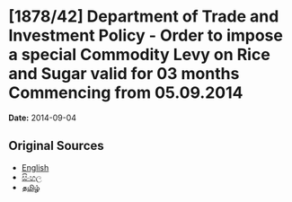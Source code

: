 # [1878/42] Department of Trade and Investment Policy - Order to impose a special Commodity Levy on Rice and Sugar valid for 03 months Commencing from 05.09.2014

**Date:** 2014-09-04

## Original Sources

- [English](https://documents.gov.lk/view/extra-gazettes/2014/9/1878-42_E.pdf)
- [සිංහල](https://documents.gov.lk/view/extra-gazettes/2014/9/1878-42_S.pdf)
- [தமிழ்](https://documents.gov.lk/view/extra-gazettes/2014/9/1878-42_T.pdf)
